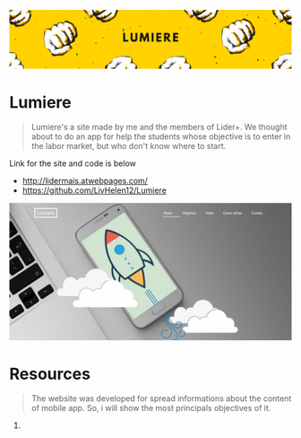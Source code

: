 ![Lumiere](https://github.com/LivHelen12/Lumiere/blob/master/Lumiere.png)

# Lumiere
> Lumiere's a site made by me and the members of Lider+. We thought about to do an app for help the students whose objective is to enter in the labor market, but who don't know where to start.

Link for the site and code is below
- http://lidermais.atwebpages.com/
- https://github.com/LivHelen12/Lumiere


![Imagem Home](https://github.com/LivHelen12/Lumiere/blob/master/img/home.png)

# Resources 
> The website was developed for spread informations about the content of mobile app. So, i will show the most principals objectives of it.

1. 
